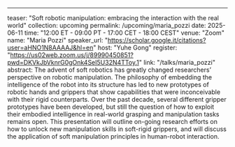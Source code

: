 ---
teaser: "Soft robotic manipulation: embracing the interaction with the real world"
collection: upcoming
permalink: /upcoming/maria_pozzi
date: 2025-06-11
time: "12:00 ET - 09:00 PT - 17:00 CET - 18:00 CEST"
venue: "Zoom"
name: "Maria Pozzi"
speaker_url: "https://scholar.google.it/citations?user=aHNO1N8AAAAJ&hl=en"
host: "Yuhe Gong"
register: "https://us02web.zoom.us/j/89990450851?pwd=DKVkJbVknrG0gOnk4SeI5U32N4TToy.1"
link: "/talks/maria_pozzi"
abstract: The advent of soft robotics has greatly changed researchers’ perspective on robotic manipulation. The philosophy of embedding the intelligence of the robot into its structure has led to new prototypes of robotic hands and grippers that show capabilities that were inconceivable with their rigid counterparts. Over the past decade, several different gripper prototypes have been developed, but still the question of how to exploit their embodied intelligence in real-world grasping and manipulation tasks remains open. This presentation will outline on-going research efforts on how to unlock new manipulation skills in soft-rigid grippers, and will discuss the application of soft manipulation principles in human-robot interaction.
